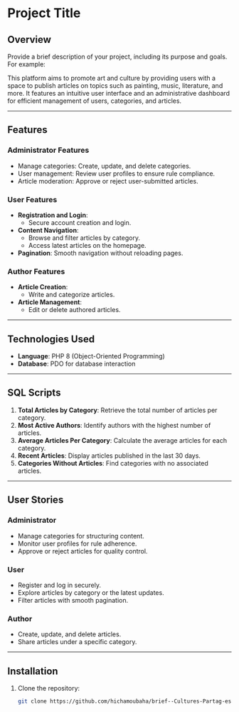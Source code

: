 # Project Title

## Overview
Provide a brief description of your project, including its purpose and goals. For example:

This platform aims to promote art and culture by providing users with a space to publish articles on topics such as painting, music, literature, and more. It features an intuitive user interface and an administrative dashboard for efficient management of users, categories, and articles.

---

## Features

### Administrator Features
- Manage categories: Create, update, and delete categories.
- User management: Review user profiles to ensure rule compliance.
- Article moderation: Approve or reject user-submitted articles.

### User Features
- **Registration and Login**:
  - Secure account creation and login.
- **Content Navigation**:
  - Browse and filter articles by category.
  - Access latest articles on the homepage.
- **Pagination**: Smooth navigation without reloading pages.

### Author Features
- **Article Creation**:
  - Write and categorize articles.
- **Article Management**:
  - Edit or delete authored articles.

---

## Technologies Used
- **Language**: PHP 8 (Object-Oriented Programming)
- **Database**: PDO for database interaction

---

## SQL Scripts
1. **Total Articles by Category**:
   Retrieve the total number of articles per category.
2. **Most Active Authors**:
   Identify authors with the highest number of articles.
3. **Average Articles Per Category**:
   Calculate the average articles for each category.
4. **Recent Articles**:
   Display articles published in the last 30 days.
5. **Categories Without Articles**:
   Find categories with no associated articles.

---

## User Stories

### Administrator
- Manage categories for structuring content.
- Monitor user profiles for rule adherence.
- Approve or reject articles for quality control.

### User
- Register and log in securely.
- Explore articles by category or the latest updates.
- Filter articles with smooth pagination.

### Author
- Create, update, and delete articles.
- Share articles under a specific category.

---

## Installation

1. Clone the repository:
   ```bash
   git clone https://github.com/hichamoubaha/brief--Cultures-Partag-es.git
